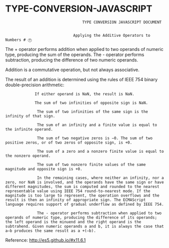 # TYPE-CONVERSION-JAVASCRIPT
                                      TYPE CONVERSION JAVASCRIPT DOCUMENT


                                  Applying the Additive Operators to Numbers # Ⓣ 
The + operator performs addition when applied to two operands of numeric type, producing the sum of the operands. The - operator performs subtraction, producing the difference of two numeric operands.

   Addition is a commutative operation, but not always associative.

   The result of an addition is determined using the rules of IEEE 754 binary double-precision arithmetic:

                 If either operand is NaN, the result is NaN.

                 The sum of two infinities of opposite sign is NaN.

                  The sum of two infinities of the same sign is the infinity of that sign.

                  The sum of an infinity and a finite value is equal to the infinite operand.

                  The sum of two negative zeros is −0. The sum of two positive zeros, or of two zeros of opposite sign, is +0.

                  The sum of a zero and a nonzero finite value is equal to the nonzero operand.

                  The sum of two nonzero finite values of the same magnitude and opposite sign is +0.

                  In the remaining cases, where neither an infinity, nor a zero, nor NaN is involved, and the operands have the same sign or have different magnitudes, the sum is computed and rounded to the nearest representable value using IEEE 754 round-to-nearest mode. If the magnitude is too large to represent, the operation overflows and the result is then an infinity of appropriate sign. The ECMAScript language requires support of gradual underflow as defined by IEEE 754.

                  The - operator performs subtraction when applied to two operands of numeric type, producing the difference of its operands; the left operand is the minuend and the right operand is the subtrahend. Given numeric operands a and b, it is always the case that a–b produces the same result as a +(–b).


Reference: http://es5.github.io/#x11.6.1
